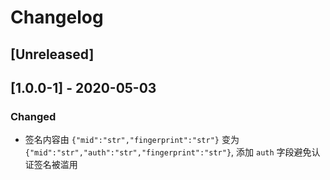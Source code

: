 # Changelog

## [Unreleased]

## [1.0.0-1] - 2020-05-03

### Changed

- 签名内容由 `{"mid":"str","fingerprint":"str"}` 变为 `{"mid":"str","auth":"str","fingerprint":"str"}`, 添加 `auth` 字段避免认证签名被滥用
